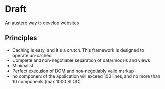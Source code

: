 # Draft

An austere way to develop websites

## Principles
- Caching is easy, and it's a crutch. This framework is designed to operate un-cached
- Complete and non-negotiable separation of data/models and views
- Minimalist
- Perfect execution of DOM and non-negotiably valid markup
- no component of the application will exceed 100 lines, and no more than 10 components (max 1000 SLOC)
